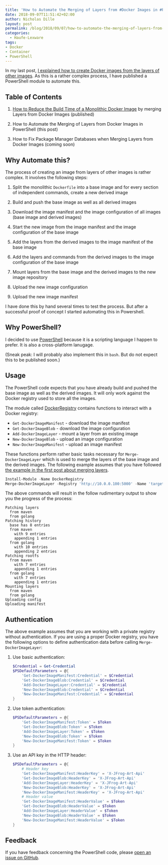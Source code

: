 ```yaml
---
title: 'How to Automate the Merging of Layers from #Docker Images in #PowerShell'
date: 2018-09-07T11:51:42+02:00
author: Nicholas Dille
layout: post
permalink: /blog/2018/09/07/how-to-automate-the-merging-of-layers-from-docker-images-in-powershell/
categories:
  - Haufe-Lexware
tags:
- Docker
- Container
- PowerShell
---
```

In my last post, [I explained how to create Docker images from the layers of other images](https://dille.name/blog/2018/08/19/how-to-reduce-the-build-time-of-a-monolithic-docker-image/). As this is a rather complex process, I have published a PowerShell module to automate this.<!--more-->

## Table of Contents

1. [How to Reduce the Build Time of a Monolithic Docker Image](/blog/2018/08/19/how-to-reduce-the-build-time-of-a-monolithic-docker-image/) by merging Layers from Docker Images (published)

1. How to Automate the Merging of Layers from Docker Images in PowerShell (this post)

1. How to Fix Package Manager Databases when Merging Layers from Docker Images (coming soon)

## Why Automate this?

The process of creating an image from layers of other images is rather complex. It involves the following steps:

1. Split the monolithic `Dockerfile` into a base image and for every section of independent commands, create a new derived image

1. Build and push the base image as well as all derived images

1. Download the image manifest and the image configuration of all images (base image and derived images)

1. Start the  new image from the image manifest and the image configuration of the base image

1. Add the layers from the derived images to the image manifest of the base image

1. Add the layers and commands from the derived images to the image configuration of the base image

1. Mount layers from the base image and the derived images to the new image repository

1. Upload the new image configuration

1. Upload the new image manifest

I have done this by hand several times to test the process. But after a successful proof of concept I started automating this in Powershell.

## Why PowerShell?

I decided to use [PowerShell](https://github.com/PowerShell/PowerShell) because it is a scripting language I happen to prefer. It is also a cross-platform lanugage.

(Sneak peak: I will probably also implement this in `bash`. But do not expect this to be published soon.)

## Usage

The PowerShell code expects that you have already build and pushed the base image as well as the derived images. It will only work against the Docker registry used to store all the images.

The module called [DockerRegistry](https://github.com/nicholasdille/PowerShell-RegistryDocker) contains functions to interact with a Docker registry:

- `Get-DockerImageManifest` - download the image manifest
- `Get-DockerImageBlob` - download the image configuration
- `Add-DockerImageLayer` - mount a layer from an existing image
- `New-DockerImageBlob` - upload an image configuration
- `New-DockerImageManifest` - upload an image manifest

These functions perform rather basic tasks necessary for `Merge-DockerImageLayer` which is used to merge the layers of the base image and the derived images. The following example assumes that you have followed [the example in the first post about merging layers](https://dille.name/blog/2018/08/19/how-to-reduce-the-build-time-of-a-monolithic-docker-image/).

```powershell
Install-Module -Name DockerRegistry
Merge-DockerImageLayer -Registry 'http://10.0.0.100:5000' -Name 'target' -BaseRepository 'base' -ParallelRepository 'maven', 'golang'
```

The above commands will result in the follow rudimentary output to show you the progress of the process:

```
Patching layers
  from maven
  from golang
Patching history
  base has 8 entries
  from maven
    with 9 entries
    appending 1 entries
  from golang
    with 10 entries
    appending 2 entries
Patching rootfs
  from maven
    with 7 entries
    appending 1 entries
  from golang
    with 7 entries
    appending 1 entries
Mounting layers
  from maven
  from golang
Uploading config
Uploading manifest
```

## Authentication

The above example assumes that you are working with a private registry without authentication. If you are using a proper Docker registry, you have the following options to define authentication data before calling `Merge-DockerImageLayer`:

1. Use basic authentication:

    ```powershell
    $Credential = Get-Credential
    $PSDefaultParameters = @{
        'Get-DockerImageManifest:Credential' = $Credential
        'Get-DockerImageBlob:Credential' = $Credential
        'Add-DockerImageLayer:Credential' = $Credential
        'New-DockerImageBlob:Credential' = $Credential
        'New-DockerImageManifest:Credential' = $Credential
    }
    ```

1. Use token authentication:

    ```powershell
    $PSDefaultParameters = @{
        'Get-DockerImageManifest:Token' = $Token
        'Get-DockerImageBlob:Token' = $Token
        'Add-DockerImageLayer:Token' = $Token
        'New-DockerImageBlob:Token' = $Token
        'New-DockerImageManifest:Token' = $Token
    }
    ```

1. Use an API key in the HTTP header:

    ```powershell
    $PSDefaultParameters = @{
        # Header key
        'Get-DockerImageManifest:HeaderKey' = 'X-JFrog-Art-Api'
        'Get-DockerImageBlob:HeaderKey' = 'X-JFrog-Art-Api'
        'Add-DockerImageLayer:HeaderKey' = 'X-JFrog-Art-Api'
        'New-DockerImageBlob:HeaderKey' = 'X-JFrog-Art-Api'
        'New-DockerImageManifest:HeaderKey' = 'X-JFrog-Art-Api'
        # Header value
        'Get-DockerImageManifest:HeaderValue' = $Token
        'Get-DockerImageBlob:HeaderValue' = $Token
        'Add-DockerImageLayer:HeaderValue' = $Token
        'New-DockerImageBlob:HeaderValue' = $Token
        'New-DockerImageManifest:HeaderValue' = $Token
    }
    ```

## Feedback

If you have feedback concerning the PowerShell code, please [open an issue on GitHub](https://github.com/nicholasdille/PowerShell-RegistryDocker/issues).